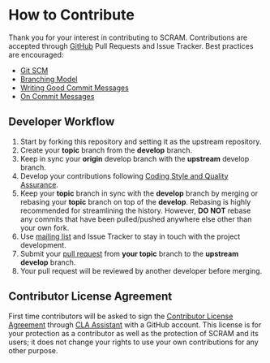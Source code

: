 # How to Contribute

Thank you for your interest in contributing to SCRAM.
Contributions are accepted through [GitHub](https://help.github.com)
Pull Requests and Issue Tracker. Best practices are encouraged:

* [Git SCM](http://git-scm.com/)
* [Branching Model](http://nvie.com/posts/a-successful-git-branching-model/)
* [Writing Good Commit Messages](https://github.com/erlang/otp/wiki/Writing-good-commit-messages)
* [On Commit Messages](http://who-t.blogspot.com/2009/12/on-commit-messages.html)


## Developer Workflow

1. Start by forking this repository and setting it as the upstream repository.
2. Create your **topic** branch from the **develop** branch.
3. Keep in sync your **origin** develop branch with the **upstream** develop
   branch.
4. Develop your contributions following [Coding Style and Quality Assurance].
5. Keep your **topic** branch in sync with the **develop** branch by merging or
   rebasing your **topic** branch on top of the **develop**. Rebasing is highly
   recommended for streamlining the history. However, **DO NOT** rebase any
   commits that have been pulled/pushed anywhere else other than your own fork.
6. Use [mailing list] and Issue Tracker to stay in touch with the project
   development.
7. Submit your [pull request] from **your topic** branch to the
   **upstream develop** branch.
8. Your pull request will be reviewed by another developer before merging.

[Coding Style and Quality Assurance]: https://rakhimov.github.io/scram/doc/coding_standards.html
[mailing list]: https://groups.google.com/forum/#!forum/scram-dev
[pull request]: https://help.github.com/articles/using-pull-requests/


## Contributor License Agreement

First time contributors will be asked to sign the
[Contributor License Agreement] through [CLA Assistant] with a GitHub account.
This license is for your protection as a contributor as well as the protection
of SCRAM and its users; it does not change your rights to use your own
contributions for any other purpose.

[Contributor License Agreement]: https://github.com/rakhimov/scram/blob/develop/ICLA.md
[CLA Assistant]: https://cla-assistant.io/
